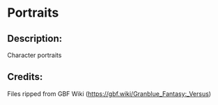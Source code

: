 # Portraits

## Description: 

Character portraits

## Credits: 

Files ripped from GBF Wiki (https://gbf.wiki/Granblue_Fantasy:_Versus)

